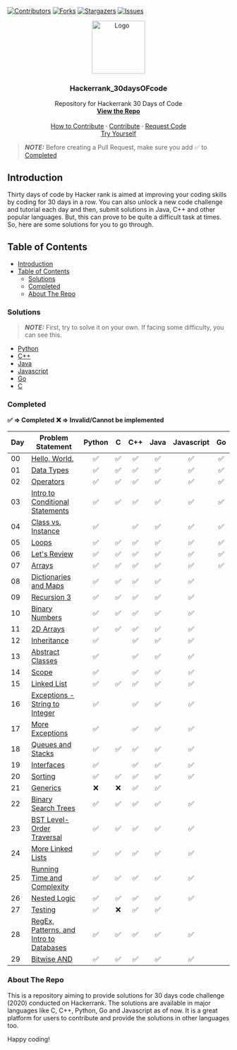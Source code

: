 
[![Contributors][contributors-shield]][contributors-url]
[![Forks][forks-shield]][forks-url]
[![Stargazers][stars-shield]][stars-url]
[![Issues][issues-shield]][issues-url]

<p align="center">
  <a href=" https://www.hackerrank.com/domains/tutorials/30-days-of-code">
    <img src="https://alternative.me/media/256/hackerrank-icon-3ruwgb2qxxh1gxg6-c.png" alt="Logo" width="120" height="120">
  </a>

  <h3 align="center">Hackerrank_30daysOFcode</h3>

  <p align="center">
    Repository for Hackerrank 30 Days of Code
    <br />
    <a href="https://github.com/rahulsain3000/Hackerrank_30daysOFcode"><strong>View the Repo</strong></a>
    <br />
    <br />
    <a href="https://github.com/rahulsain3000/Hackerrank_30daysOFcode/blob/master/CONTRIBUTING.md">How to Contribute</a>
    ·
    <a href="https://github.com/rahulsain3000/Hackerrank_30daysOFcode/issues">Contribute</a>
    ·
    <a href="https://github.com/rahulsain3000/Hackerrank_30daysOFcode/issues">Request Code</a>
    <br/>
    <a href="https://www.hackerrank.com/domains/tutorials/30-days-of-code">Try Yourself</a>

  </p>
</p>

> **_NOTE:_** Before creating a Pull Request, make sure you add :white_check_mark: to [Completed](#completed)

## Introduction

Thirty days of code by Hacker rank is aimed at improving your coding skills by coding for 30 days in a row.
You can also unlock a new code challenge and tutorial each day and then, submit solutions in Java, C++ and other popular languages.
But, this can prove to be quite a difficult task at times. So, here are some solutions for you to go through.

## Table of Contents

- [Introduction](#introduction)
- [Table of Contents](#table-of-contents)
  - [Solutions](#solutions)
  - [Completed](#completed)
  - [About The Repo](#about-the-repo)

### Solutions

> **_NOTE:_** First, try to solve it on your own. If facing some difficulty, you can see this.

- [Python](<https://github.com/rahulsain3000/Hackerrank_30daysOFcode/tree/master/30%20days%20of%20code(%20python)>)
- [C++](<https://github.com/rahulsain3000/Hackerrank_30daysOFcode/tree/master/30%20days%20of%20code(%20c%2B%2B)>)
- [Java](https://github.com/rahulsain3000/Hackerrank_30daysOFcode/tree/master/30%20days%20of%20code%20JAVA)
- [Javascript](https://github.com/rahulsain3000/Hackerrank_30daysOFcode/tree/master/Hackerrank_30daysOFcode_in_JavaScript)
- [Go](https://github.com/rahulsain3000/Hackerrank_30daysOFcode/tree/master/Hackerrank_30daysOFcode_Go)
- [C](https://github.com/rahulsain3000/Hackerrank_30daysOFcode/tree/master/30%20days%20of%20code(c%20))

### Completed

**:white_check_mark: ⇒ Completed**
**:x: ⇒ Invalid/Cannot be implemented**

| Day | Problem Statement                                                                                               | Python                              | C                                   | C++                                 | Java                                | Javascript                          | Go                                  |
| --- | --------------------------------------------------------------------------------------------------------------- | ----------------------------------- | ----------------------------------- | ----------------------------------- | ----------------------------------- | ----------------------------------- | ----------------------------------- |
| 00  | [Hello, World.](https://www.hackerrank.com/challenges/30-hello-world/problem)                                   | <center>:white_check_mark:</center> | <center>:white_check_mark:</center> | <center>:white_check_mark:</center> | <center>:white_check_mark:</center> | <center>:white_check_mark:</center> | <center>:white_check_mark:</center> |
| 01  | [Data Types](https://www.hackerrank.com/challenges/30-data-types/problem)                                       | <center>:white_check_mark:</center> | <center>:white_check_mark:</center> | <center>:white_check_mark:</center> | <center>:white_check_mark:</center> | <center>:white_check_mark:</center> | <center>:white_check_mark:</center> |
| 02  | [Operators](https://www.hackerrank.com/challenges/30-operators/problem)                                         | <center>:white_check_mark:</center> | <center>:white_check_mark:</center> | <center>:white_check_mark:</center> | <center>:white_check_mark:</center> | <center>:white_check_mark:</center> | <center>:white_check_mark:</center> |
| 03  | [Intro to Conditional Statements](https://www.hackerrank.com/challenges/30-conditional-statements/problem)      | <center>:white_check_mark:</center> | <center>:white_check_mark:</center> | <center>:white_check_mark:</center> | <center>:white_check_mark:</center> | <center>:white_check_mark:</center> | <center>:white_check_mark:</center> |
| 04  | [Class vs. Instance](https://www.hackerrank.com/challenges/30-class-vs-instance/problem)                        | <center>:white_check_mark:</center> |                                     | <center>:white_check_mark:</center> | <center>:white_check_mark:</center> | <center>:white_check_mark:</center> | <center>:white_check_mark:</center> |
| 05  | [Loops](https://www.hackerrank.com/challenges/30-loops/problem)                                                 | <center>:white_check_mark:</center> | <center>:white_check_mark:</center> | <center>:white_check_mark:</center> | <center>:white_check_mark:</center> | <center>:white_check_mark:</center> | <center>:white_check_mark:</center> |
| 06  | [Let's Review](https://www.hackerrank.com/challenges/30-review-loop/problem)                                    | <center>:white_check_mark:</center> | <center>:white_check_mark:</center> | <center>:white_check_mark:</center> | <center>:white_check_mark:</center> | <center>:white_check_mark:</center> | <center>:white_check_mark:</center> |
| 07  | [Arrays](https://www.hackerrank.com/challenges/30-arrays/problem)                                               | <center>:white_check_mark:</center> | <center>:white_check_mark:</center> | <center>:white_check_mark:</center> | <center>:white_check_mark:</center> | <center>:white_check_mark:</center> | <center>:white_check_mark:</center> |
| 08  | [Dictionaries and Maps](https://www.hackerrank.com/challenges/30-dictionaries-and-maps/problem)                 | <center>:white_check_mark:</center> | <center>:white_check_mark:</center> | <center>:white_check_mark:</center> | <center>:white_check_mark:</center> | <center>:white_check_mark:</center> |
| 09  | [Recursion 3](https://www.hackerrank.com/challenges/30-recursion/problem)                                       | <center>:white_check_mark:</center> | <center>:white_check_mark:</center> | <center>:white_check_mark:</center> | <center>:white_check_mark:</center> | <center>:white_check_mark:</center> |
| 10  | [Binary Numbers](https://www.hackerrank.com/challenges/30-binary-numbers/problem)                               | <center>:white_check_mark:</center> | <center>:white_check_mark:</center> | <center>:white_check_mark:</center> | <center>:white_check_mark:</center> | <center>:white_check_mark:</center> |
| 11  | [2D Arrays](https://www.hackerrank.com/challenges/30-2d-arrays/problem)                                         | <center>:white_check_mark:</center> | <center>:white_check_mark:</center> | <center>:white_check_mark:</center> | <center>:white_check_mark:</center> | <center>:white_check_mark:</center> |
| 12  | [Inheritance](https://www.hackerrank.com/challenges/30-inheritance/problem)                                     | <center>:white_check_mark:</center> |                                     | <center>:white_check_mark:</center> | <center>:white_check_mark:</center> | <center>:white_check_mark:</center> |
| 13  | [Abstract Classes](https://www.hackerrank.com/challenges/30-abstract-classes/problem)                           | <center>:white_check_mark:</center> |                                     | <center>:white_check_mark:</center> | <center>:white_check_mark:</center> | <center>:white_check_mark:</center> |
| 14  | [Scope](https://www.hackerrank.com/challenges/30-scope/problem)                                                 | <center>:white_check_mark:</center> |                                     | <center>:white_check_mark:</center> | <center>:white_check_mark:</center> | <center>:white_check_mark:</center> |
| 15  | [Linked List](https://www.hackerrank.com/challenges/30-linked-list/problem)                                     | <center>:white_check_mark:</center> | <center>:white_check_mark:</center> | <center>:white_check_mark:</center> | <center>:white_check_mark:</center> | <center>:white_check_mark:</center> |
| 16  | [Exceptions - String to Integer](https://www.hackerrank.com/challenges/30-exceptions-string-to-integer/problem) | <center>:white_check_mark:</center> |                                     | <center>:white_check_mark:</center> | <center>:white_check_mark:</center> | <center>:white_check_mark:</center> |
| 17  | [More Exceptions](https://www.hackerrank.com/challenges/30-more-exceptions/problem)                             | <center>:white_check_mark:</center> |                                     | <center>:white_check_mark:</center> | <center>:white_check_mark:</center> | <center>:white_check_mark:</center> |
| 18  | [Queues and Stacks](https://www.hackerrank.com/challenges/30-queues-stacks/problem)                             | <center>:white_check_mark:</center> | <center>:white_check_mark:</center> | <center>:white_check_mark:</center> | <center>:white_check_mark:</center> | <center>:white_check_mark:</center> |
| 19  | [Interfaces](https://www.hackerrank.com/challenges/30-interfaces/problem)                                       | <center>:white_check_mark:</center> |                                     | <center>:white_check_mark:</center> | <center>:white_check_mark:</center> | <center>:white_check_mark:</center> |
| 20  | [Sorting](https://www.hackerrank.com/challenges/30-sorting/problem)                                             | <center>:white_check_mark:</center> | <center>:white_check_mark:</center> | <center>:white_check_mark:</center> | <center>:white_check_mark:</center> | <center>:white_check_mark:</center> |
| 21  | [Generics](https://www.hackerrank.com/challenges/30-generics/problem)                                           | <center>:x:</center>                                      |    <center>:x:</center>                                 | <center>:white_check_mark:</center> | <center>:white_check_mark:</center> |                                     |
| 22  | [Binary Search Trees](https://www.hackerrank.com/challenges/30-binary-search-trees/problem)                     | <center>:white_check_mark:</center> | <center>:white_check_mark:</center> | <center>:white_check_mark:</center> | <center>:white_check_mark:</center> | <center>:white_check_mark:</center> |
| 23  | [BST Level-Order Traversal](https://www.hackerrank.com/challenges/30-binary-trees/problem)                      | <center>:white_check_mark:</center> | <center>:white_check_mark:</center> | <center>:white_check_mark:</center> | <center>:white_check_mark:</center> | <center>:white_check_mark:</center> |
| 24  | [More Linked Lists](https://www.hackerrank.com/challenges/30-linked-list-deletion/problem)                      | <center>:white_check_mark:</center> | <center>:white_check_mark:</center> | <center>:white_check_mark:</center> | <center>:white_check_mark:</center> | <center>:white_check_mark:</center> |
| 25  | [Running Time and Complexity](https://www.hackerrank.com/challenges/30-running-time-and-complexity/problem)     | <center>:white_check_mark:</center> | <center>:white_check_mark:</center> | <center>:white_check_mark:</center> | <center>:white_check_mark:</center> | <center>:white_check_mark:</center> |
| 26  | [Nested Logic](https://www.hackerrank.com/challenges/30-nested-logic/problem)                                   | <center>:white_check_mark:</center> | <center>:white_check_mark:</center> | <center>:white_check_mark:</center> | <center>:white_check_mark:</center> | <center>:white_check_mark:</center> |
| 27  | [Testing](https://www.hackerrank.com/challenges/30-testing/problem)                                             | <center>:white_check_mark:</center> | <center>:x:</center>                                    | <center>:white_check_mark:</center> | <center>:white_check_mark:</center> |                                     |
| 28  | [RegEx, Patterns, and Intro to Databases](https://www.hackerrank.com/challenges/30-regex-patterns/problem)      | <center>:white_check_mark:</center> | <center>:white_check_mark:</center> | <center>:white_check_mark:</center> | <center>:white_check_mark:</center> | <center>:white_check_mark:</center> |
| 29  | [Bitwise AND](https://www.hackerrank.com/challenges/30-bitwise-and/problem)                                     | <center>:white_check_mark:</center> | <center>:white_check_mark:</center> | <center>:white_check_mark:</center> | <center>:white_check_mark:</center> | <center>:white_check_mark:</center> |

### About The Repo

This is a repository aiming to provide solutions for 30 days code challenge (2020) conducted on Hackerrank. The solutions are available in major languages like C, C++, Python, Go and Javascript as of now. It is a great platform for users to contribute and provide the solutions in other languages too.

Happy coding!

[contributors-shield]: https://img.shields.io/github/contributors/rahulsain3000/Hackerrank_30daysOFcode?style=flat-square
[contributors-url]: https://github.com/rahulsain3000/Hackerrank_30daysOFcode/graphs/contributors
[forks-shield]: https://img.shields.io/github/forks/rahulsain3000/Hackerrank_30daysOFcode?style=flat-square
[forks-url]: https://github.com/rahulsain3000/Hackerrank_30daysOFcode/network/members
[stars-shield]: https://img.shields.io/github/stars/rahulsain3000/Hackerrank_30daysOFcode?color=red&style=flat-square
[stars-url]: https://github.com/rahulsain3000/Hackerrank_30daysOFcode/stargazers
[issues-shield]: https://img.shields.io/github/issues/rahulsain3000/Hackerrank_30daysOFcode?color=orange&style=flat-square
[issues-url]: https://github.com/rahulsain3000/Hackerrank_30daysOFcode/issues
